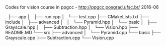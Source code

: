 Codes for vision course in ppgcc - http://ppgcc.posgrad.ufsc.br/
2016-06

.
├── app
│   ├── run.cpp
│   └── test.cpp
├── CMakeLists.txt
├── include
│   ├── advanced
│   │   └── Pyramid.hpp
│   └── basic
│       ├── Grayscale.hpp
│       ├── Subtraction.hpp
│       └── Vision.hpp
├── README.MD
└── src
    ├── advanced
    │   └── Pyramid.cpp
    └── basic
        ├── Grayscale.cpp
        ├── Subtraction.cpp
        └── Vision.cpp
